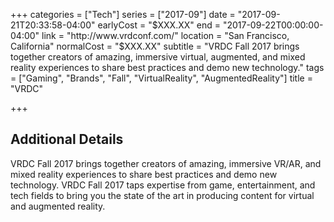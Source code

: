 +++
categories = ["Tech"]
series = ["2017-09"]
date = "2017-09-21T20:33:58-04:00"
earlyCost = "$XXX.XX"
end = "2017-09-22T00:00:00-04:00"
link = "http://www.vrdconf.com/"
location = "San Francisco, California"
normalCost = "$XXX.XX"
subtitle = "VRDC Fall 2017 brings together creators of amazing, immersive virtual, augmented, and mixed reality experiences to share best practices and demo new technology."
tags = ["Gaming", "Brands", "Fall", "VirtualReality", "AugmentedReality"]
title = "VRDC"

+++
<!--more-->

## Additional Details

VRDC Fall 2017 brings together creators of amazing, immersive VR/AR, and mixed reality experiences to share best practices and demo new technology. VRDC Fall 2017 taps expertise from game, entertainment, and tech fields to bring you the state of the art in producing content for virtual and augmented reality.